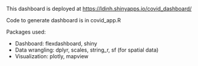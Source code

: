 This dashboard is deployed at https://ldinh.shinyapps.io/covid_dashboard/

Code to generate dashboard is in covid_app.R

Packages used: 
+ Dashboard: flexdashboard, shiny
+ Data wrangling: dplyr, scales, string_r, sf (for spatial data)
+ Visualization: plotly, mapview
